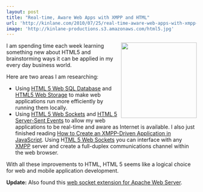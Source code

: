 ```yaml
---
layout: post
title: "Real-time, Aware Web Apps with XMPP and HTML"
url: 'http://kinlane.com/2010/07/25/real-time-aware-web-apps-with-xmpp-and-html/'
image: 'http://kinlane-productions.s3.amazonaws.com/html5.jpg'
---
```


<img class="alignnone c1" title="HTML 5" src="http://kinlane-productions.s3.amazonaws.com/html5.jpg" alt="" width="200" align="right" />I am spending time each week learning something new about HTML5 and brainstorming ways it can be applied in my every day business world.

Here are two areas I am researching:

  * Using [HTML 5 Web SQL Database][1] and [HTML5 Web Storage][2] to make web applications run more efficiently by running them locally.
  * Using [HTML 5 Web Sockets][3] and [HTML 5 Server-Sent Events][4] to allow my web applications to be real-time and aware as Internet is available.
I also just finished reading [How to Create an XMPP-Driven Application in JavaScript][5]. Using H[TML 5 Web Sockets][6] you can interface with any [XMPP][7] server and create a full-duplex communications channel within the web browser.

With all these improvements to HTML, HTML 5 seems like a logical choice for web and mobile application development.

**Update:** Also found this [web socket extension for Apache Web Server][8].

   [1]: http://www.kinlane.com/category/html-5/html5-web-sql-database/
   [2]: http://www.kinlane.com/category/html-5/html5-web-storage/
   [3]: http://www.kinlane.com/category/html-5/html-5-web-sockets/
   [4]: http://www.kinlane.com/category/html-5/html-server-sent-events/
   [5]: http://www.kaazing.org/confluence/display/Doc/XMPP%20JavaScript%20How-To
   [6]: http://dev.w3.org/html5/websockets/#websocket
   [7]: http://xmpp.org/
   [8]: http://code.google.com/p/pywebsocket/
